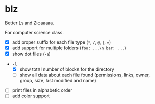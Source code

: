 # blz

Better Ls and Zicaaaaa.

For computer science class.

- [x] add proper suffix for each file type (`*`, `/`, `@`, `|`, `=`)
- [x] add support for multiple folders (`foo: ...\n bar: ...`)
- [x] show dot files (`-a`)
- `-l`
  - [x] show total number of blocks for the directory
  - [ ] show all data about each file found (permissions, links, owner, group, size, last modified and name)
- [ ] print files in alphabetic order
- [ ] add color support
